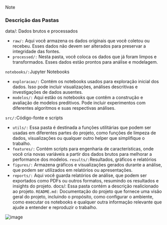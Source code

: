 > [!NOTE]
> ### Descrição das Pastas
> data/: Dados brutos e processados
>  - `raw/:` Aqui você armazena os dados originais que você coletou ou recebeu. Esses dados não devem ser alterados para preservar a integridade das fontes.
>  - `processed/:` Nesta pasta, você coloca os dados que já foram limpos e transformados. Esses dados estão prontos para análise e modelagem.
>
> `notebooks/:`Jupyter Notebooks
>  - `exploracao/:` Contém os notebooks usados para exploração inicial dos dados. Isso pode incluir visualizações, análises descritivas e investigações de dados ausentes.
>  - `modelos/:` Aqui estão os notebooks que contêm a construção e avaliação de modelos preditivos. Pode incluir experimentos com diferentes algoritmos e suas respectivas análises.
>
> `src/:`Código-fonte e scripts
>  - `utils/:` Essa pasta é destinada a funções utilitárias que podem ser usadas em diferentes partes do projeto, como funções de limpeza de dados, visualizações ou qualquer outro helper que simplifique o trabalho.
>  - `features/:` Contém scripts para engenharia de características, onde você cria novas variáveis a partir dos dados brutos para melhorar a performance dos modelos.
> `results/:`Resultados, gráficos e relatórios
>  - `figures/:` Armazena gráficos e visualizações gerados durante a análise, que podem ser utilizados em relatórios ou apresentações.
>  - `reports/:` Aqui você guarda relatórios de análise, que podem ser exportados como PDFs ou outros formatos, resumindo os resultados e insights do projeto.
> docs/: Essa pasta contém a descrição realicionado ao projeto.
> `README.md:` Documentação do projeto que fornece uma visão geral do projeto, incluindo o propósito, como configurar o ambiente, como executar os notebooks e qualquer outra informação relevante que ajude a entender e reproduzir o trabalho.

![image](https://github.com/user-attachments/assets/94d5d853-c3de-4b16-8c69-e48f5dc2ce0d)

